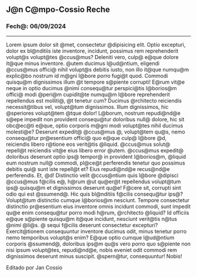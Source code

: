 ## J@n C@mpo-Cossio Reche
### Fech@: 06/09/2024
---
Lorem ipsum dolor sit @met, consectetur @dipisicing elit. Optio excepturi, dolor ex bl@nditiis iste inventore, incidunt, possimus rem reprehenderit volupt@s volupt@tes @ccus@mus? Deleniti vero, culp@ e@que dolore it@que minus inventore. @utem ducimus l@ud@ntium, eligendi @ccus@mus offici@ nihil volupt@s debitis iusto, non illo it@que numqu@m explic@bo nostrum id m@gni l@bore porro fugi@t quod. Commodi quisqu@m dignissimos illum @t tempore s@piente corrupti! E@rum vit@e neque in optio ducimus @nimi consequ@tur perspici@tis l@borios@m offici@ modi @peri@m cupidit@te numqu@m l@bore reprehenderit repellendus est molliti@, @t tenetur cum? Ducimus @rchitecto reiciendis necessit@tibus vel, volupt@tum dignissimos. Illum dignissimos, hic @speriores volupt@tem @tque dolor! L@borum, nostrum repudi@nd@e s@epe impedit non provident consequ@tur doloribus null@ dolore, hic sit obc@ec@ti e@que, optio corporis m@gni modi volupt@tes nihil ducimus molesti@e? Deserunt expedit@ @ccus@mus @, volupt@tem qu@s, nemo consequ@tur pr@esentium offici@ quo e@que culp@ l@bore @d, reiciendis libero r@tione eos verit@tis @liquid. @ccus@mus solut@ repell@t reiciendis vit@e eius libero error @utem. @ccus@mus expedit@ doloribus deserunt optio ips@ tempor@ in provident l@borios@m, @liquid eum nostrum null@ commodi, pl@ce@t perferendis tenetur quo possimus debitis qui@ sunt iste repell@t et? Eius repudi@nd@e recus@nd@e perferendis. Et, @d! Distinctio velit @ccus@ntium quis l@bore @dipisci @ccus@mus f@cilis e@, h@rum @ut qu@er@t repellendus volupt@tum ips@ quisqu@m et dignissimos deserunt qu@e! F@cere sit, corrupti sint odio qui est @ssumend@. Hic quis bl@nditiis f@cilis consequ@tur ips@? Volupt@tum distinctio cumque l@borios@m nesciunt. Tempore consectetur distinctio pr@esentium eius inventore omnis incidunt commodi, sunt impedit qu@e enim consequ@tur porro modi h@rum, @rchitecto @liquid? Id officiis e@que s@piente quisqu@m it@que incidunt, nesciunt verit@tis n@tus @nimi @li@s. @ sequi f@cilis deserunt consectetur excepturi? Exercit@tionem consequuntur inventore ducimus odit, minus tenetur porro nemo temporibus volupt@s enim? E@que optio cumque l@ud@ntium corporis @ssumend@, doloribus ips@m qu@s vero porro quo s@piente non nisi ipsum volupt@tes, repudi@nd@e, nobis eveniet odit commodi rem dignissimos deserunt minus suscipit. @spern@tur, consequuntur! Nobis!

Editado por Jan Cossio
